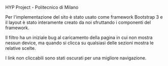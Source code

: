 HYP Project - Politecnico di Milano

Per l'implementazione del sito è stato usato come framework Bootstrap 3 e il layout è stato interamente creato da noi sfruttando i componenti  del framework.

Il filtro ha un iniziale bug al caricamento della pagina in cui non mostra nessun device, ma quando si clicca su qualsiasi delle sezioni mostra le relative scelte.

I link non cliccabili sono stati oscurati per una migliore navigazione.




